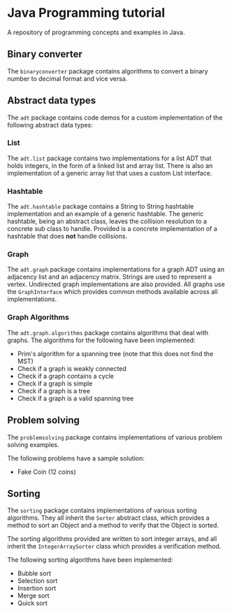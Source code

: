 # Java Programming tutorial
A repository of programming concepts and examples in Java.

## Binary converter
The `binaryconverter` package contains algorithms to convert a binary number to decimal format and vice versa. 

## Abstract data types
The `adt` package contains code demos for a custom implementation of the following abstract data types:

### List
The `adt.list` package contains two implementations for a list ADT that holds integers, in the form of a linked list and array list. 
There is also an implementation of a generic array list that uses a custom List interface.

### Hashtable
The `adt.hashtable` package contains a String to String hashtable implementation and an example of a generic hashtable. The generic hashtable, being an abstract class, leaves the collision resolution to a concrete sub class to handle. Provided is a concrete implementation of a hashtable that does **not** handle collisions.

### Graph
The `adt.graph` package contains implementations for a graph ADT using an adjacency list and an adjacency matrix. Strings are used to represent a vertex. Undirected graph implementations are also provided. All graphs use the `GraphInterface` which provides common methods available across all implementations.

### Graph Algorithms
The `adt.graph.algorithms` package contains algorithms that deal with graphs. The algorithms for the following have been implemented:
- Prim's algorithm for a spanning tree (note that this does not find the MST)
- Check if a graph is weakly connected
- Check if a graph contains a cycle
- Check if a graph is simple
- Check if a graph is a tree
- Check if a graph is a valid spanning tree

## Problem solving
The `problemsolving` package contains implementations of various problem solving examples. 

The following problems have a sample solution:
- Fake Coin (12 coins)

## Sorting
The `sorting` package contains implementations of various sorting algorithms. They all inherit the `Sorter` abstract class, which provides a method to sort an Object and a method to verify that the Object is sorted. 

The sorting algorithms provided are written to sort integer arrays, and all inherit the `IntegerArraySorter` class which provides a verification method. 

The following sorting algorithms have been implemented:
- Bubble sort
- Selection sort
- Insertion sort
- Merge sort
- Quick sort
